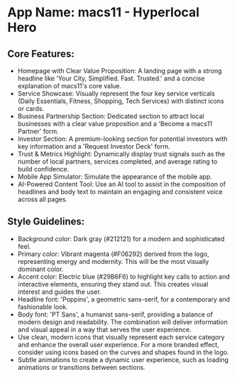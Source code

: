 # **App Name**: macs11 - Hyperlocal Hero

## Core Features:

- Homepage with Clear Value Proposition: A landing page with a strong headline like 'Your City, Simplified. Fast. Trusted.' and a concise explanation of macs11's core value.
- Service Showcase: Visually represent the four key service verticals (Daily Essentials, Fitness, Shopping, Tech Services) with distinct icons or cards.
- Business Partnership Section: Dedicated section to attract local businesses with a clear value proposition and a 'Become a macs11 Partner' form.
- Investor Section: A premium-looking section for potential investors with key information and a 'Request Investor Deck' form.
- Trust & Metrics Highlight: Dynamically display trust signals such as the number of local partners, services completed, and average rating to build confidence.
- Mobile App Simulator: Simulate the appearance of the mobile app.
- AI-Powered Content Tool: Use an AI tool to assist in the composition of headlines and body text to maintain an engaging and consistent voice across all pages.

## Style Guidelines:

- Background color: Dark gray (#212121) for a modern and sophisticated feel.
- Primary color: Vibrant magenta (#F06292) derived from the logo, representing energy and modernity. This will be the most visually dominant color.
- Accent color: Electric blue (#29B6F6) to highlight key calls to action and interactive elements, ensuring they stand out. This creates visual interest and guides the user.
- Headline font: 'Poppins', a geometric sans-serif, for a contemporary and fashionable look.
- Body font: 'PT Sans', a humanist sans-serif, providing a balance of modern design and readability. The combination will deliver information and visual appeal in a way that serves the user experience.
- Use clean, modern icons that visually represent each service category and enhance the overall user experience. For a more branded effect, consider using icons based on the curves and shapes found in the logo.
- Subtle animations to create a dynamic user experience, such as loading animations or transitions between sections.